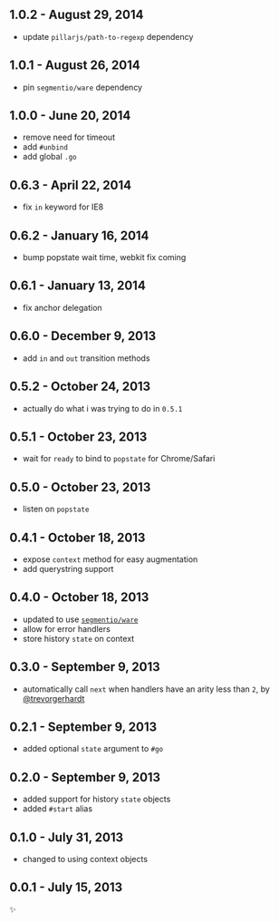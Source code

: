 
1.0.2 - August 29, 2014
-----------------------
* update `pillarjs/path-to-regexp` dependency

1.0.1 - August 26, 2014
-----------------------
* pin `segmentio/ware` dependency

1.0.0 - June 20, 2014
---------------------
* remove need for timeout
* add `#unbind`
* add global `.go`

0.6.3 - April 22, 2014
----------------------
* fix `in` keyword for IE8

0.6.2 - January 16, 2014
------------------------
* bump popstate wait time, webkit fix coming

0.6.1 - January 13, 2014
------------------------
* fix anchor delegation

0.6.0 - December 9, 2013
------------------------
* add `in` and `out` transition methods

0.5.2 - October 24, 2013
------------------------
* actually do what i was trying to do in `0.5.1`

0.5.1 - October 23, 2013
------------------------
* wait for `ready` to bind to `popstate` for Chrome/Safari

0.5.0 - October 23, 2013
------------------------
* listen on `popstate`

0.4.1 - October 18, 2013
------------------------
* expose `context` method for easy augmentation
* add querystring support

0.4.0 - October 18, 2013
------------------------
* updated to use [`segmentio/ware`](https://github.com/segmentio/ware)
* allow for error handlers
* store history `state` on context

0.3.0 - September 9, 2013
-------------------------
* automatically call `next` when handlers have an arity less than `2`, by [@trevorgerhardt](https://github.com/trevorgerhardt)

0.2.1 - September 9, 2013
-------------------------
* added optional `state` argument to `#go`

0.2.0 - September 9, 2013
-------------------------
* added support for history `state` objects
* added `#start` alias

0.1.0 - July 31, 2013
---------------------
* changed to using context objects

0.0.1 - July 15, 2013
---------------------
:sparkles: